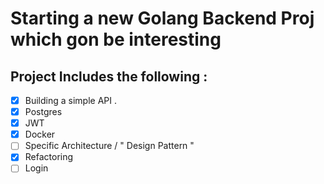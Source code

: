 # Starting a new Golang Backend Proj which gon be interesting 

## Project Includes the following : 
- [x] Building a simple API .
- [x] Postgres
- [x] JWT 
- [x] Docker
- [ ] Specific Architecture / " Design Pattern  " 
- [x] Refactoring
- [ ] Login 